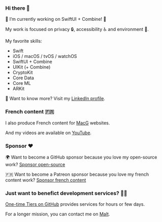### Hi there 👋

🔭 I’m currently working on SwiftUI + Combine! 

My work is focused on privacy 🔒, accessibility ♿️ and environment 🌱.

My favorite skills:

* Swift
* iOS / macOS / tvOS / watchOS
* SwiftUI + Combine
* UIKit (+ Combine)
* CryptoKit
* Core Data
* Core ML
* ARKit

🤔 Want to know more? Visit my [LinkedIn profile](https://www.linkedin.com/in/florentmorin/).

### French content 🇫🇷

I also produce French content for [MacG](https://macg.co) websites.

And my videos are available on [YouTube](https://www.youtube.com/c/Morin-innovation).

### Sponsor ❤️

🌍 Want to become a GitHub sponsor because you love my open-source work? [Sponsor open-source](https://github.com/sponsors/florentmorin)

🇫🇷 Want to become a Patreon sponsor because you love my french content work? [Sponsor french content](https://www.patreon.com/florentmorin)

### Just want to benefict development services? 👨‍💻

[One-time Tiers on GitHub](https://github.com/sponsors/florentmorin?frequency=one-time) provides services for hours or few days.

For a longer mission, you can contact me on [Malt](https://www.malt.fr/profile/florentmorin).
